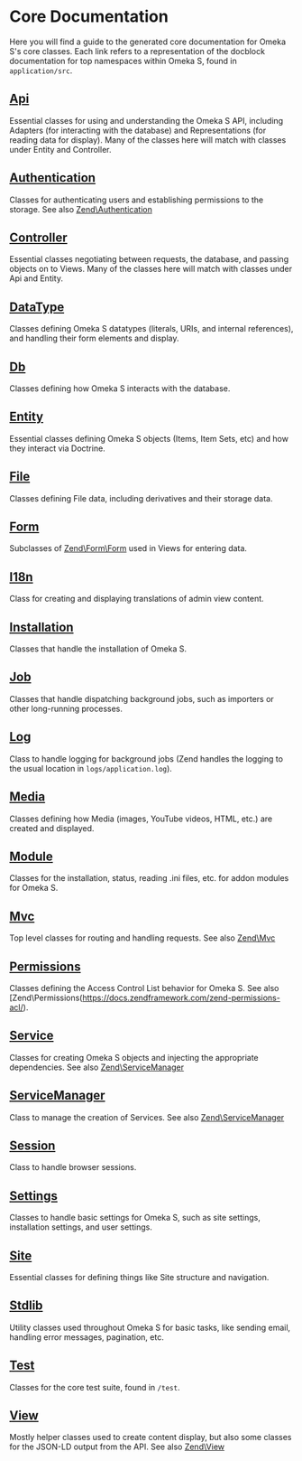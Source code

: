 # Core Documentation

Here you will find a guide to the generated core documentation for Omeka S's core classes. Each link refers to a representation of the docblock documentation for top namespaces within Omeka S, found in `application/src`.

## [Api](apigendocs/current/Api/index.html)

Essential classes for using and understanding the Omeka S API, including Adapters (for interacting with the database) and Representations (for reading data for display). Many of the classes here will match with classes under Entity and Controller.

## [Authentication](apigendocs/current/Authentication/index.html)

Classes for authenticating users and establishing permissions to the storage. See also [Zend\Authentication](https://docs.zendframework.com/zend-authentication/)

## [Controller](apigendocs/current/Controller/index.html)

Essential classes negotiating between requests, the database, and passing objects on to Views. Many of the classes here will match with classes under Api and Entity.

## [DataType](apigendocs/current/DataType/index.html)

Classes defining Omeka S datatypes (literals, URIs, and internal references), and handling their form elements and display. 

## [Db](apigendocs/current/Db/index.html)

Classes defining how Omeka S interacts with the database.

## [Entity](apigendocs/current/Entity/index.html)

Essential classes defining Omeka S objects (Items, Item Sets, etc) and how they interact via Doctrine.

## [File](apigendocs/current/File/index.html)

Classes defining File data, including derivatives and their storage data.

## [Form](apigendocs/current/Form/index.html)

Subclasses of [Zend\Form\Form](https://docs.zendframework.com/zend-form) used in Views for entering data.

## [I18n](apigendocs/current/I18n/index.html)

Class for creating and displaying translations of admin view content.

## [Installation](apigendocs/current/Installation/index.html)

Classes that handle the installation of Omeka S.

## [Job](apigendocs/current/Job/index.html)

Classes that handle dispatching background jobs, such as importers or other long-running processes.

## [Log](apigendocs/current/Log/index.html)

Class to handle logging for background jobs (Zend handles the logging to the usual location in `logs/application.log`).

## [Media](apigendocs/current/Media/index.html)

Classes defining how Media (images, YouTube videos, HTML, etc.) are created and displayed.

## [Module](apigendocs/current/Module/index.html)

Classes for the installation, status, reading .ini files, etc. for addon modules for Omeka S.

## [Mvc](apigendocs/current/Mvc/index.html)

Top level classes for routing and handling requests. See also [Zend\Mvc](https://docs.zendframework.com/zend-mvc/)

## [Permissions](apigendocs/current/Permissions/index.html)

Classes defining the Access Control List behavior for Omeka S. See also [Zend\Permissions\(https://docs.zendframework.com/zend-permissions-acl/).

## [Service](apigendocs/current/Service/index.html)

Classes for creating Omeka S objects and injecting the appropriate dependencies. See also [Zend\ServiceManager](https://docs.zendframework.com/zend-servicemanager/)

## [ServiceManager](apigendocs/current/ServiceManager/index.html)

Class to manage the creation of Services. See also [Zend\ServiceManager](https://docs.zendframework.com/zend-servicemanager/)

## [Session](apigendocs/current/Session/index.html)

Class to handle browser sessions.

## [Settings](apigendocs/current/Settings/index.html)

Classes to handle basic settings for Omeka S, such as site settings, installation settings, and user settings.

## [Site](apigendocs/current/Site/index.html)

Essential classes for defining things like Site structure and navigation.

## [Stdlib](apigendocs/current/Stdlib/index.html)

Utility classes used throughout Omeka S for basic tasks, like sending email, handling error messages, pagination, etc.

## [Test](apigendocs/current/Test/index.html)

Classes for the core test suite, found in `/test`.

## [View](apigendocs/current/View/index.html)

Mostly helper classes used to create content display, but also some classes for the JSON-LD output from the API. See also [Zend\View](https://docs.zendframework.com/zend-view/)


